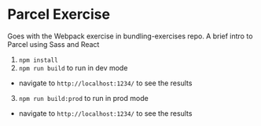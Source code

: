 # Parcel Exercise

Goes with the Webpack exercise in bundling-exercises repo. A brief intro to Parcel using Sass and React

1. `npm install`
2. `npm run build` to run in dev mode

- navigate to `http://localhost:1234/` to see the results

3. `npm run build:prod` to run in prod mode

- navigate to `http://localhost:1234/` to see the results

